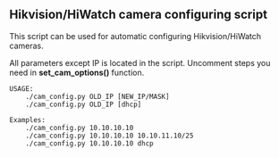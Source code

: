## Hikvision/HiWatch camera configuring script ##

This script can be used for automatic configuring Hikvision/HiWatch cameras.

All parameters except IP is located in the script.
Uncomment steps you need in **set_cam_options()** function.

```
USAGE:
    ./cam_config.py OLD_IP [NEW_IP/MASK]
    ./cam_config.py OLD_IP [dhcp]

Examples:
    ./cam_config.py 10.10.10.10
    ./cam_config.py 10.10.10.10 10.10.11.10/25
    ./cam_config.py 10.10.10.10 dhcp

```
